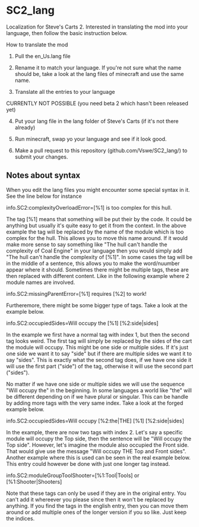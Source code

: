 SC2_lang
========

Localization for Steve's Carts 2. Interested in translating the mod into your language, then follow the basic instruction below.


How to translate the mod

1. Pull the en_Us.lang file

2) Rename it to match your language. If you're not sure what the name should be, take a look at the lang files of minecraft and use the same name.

3) Translate all the entries to your language


CURRENTLY NOT POSSIBLE (you need beta 2 which hasn't been released yet)

4) Put your lang file in the lang folder of Steve's Carts (if it's not there already)

5) Run minecraft, swap yo your language and see if it look good.



6) Make a pull request to this repository (github.com/Vswe/SC2_lang/) to submit your changes.



Notes about syntax
------------------

When you edit the lang files you might encounter some special syntax in it. See the line below for instance

info.SC2:complexityOverloadError=[%1] is too complex for this hull.

The tag [%1] means that something will be put their by the code. It could be anything but usually it's quite easy to get it from the context.
In the above example the tag will be replaced by the name of the module which is too complex for the hull. This allows you to move this name around.
If it would make more sense to say something like "The hull can't handle the complexity of Coal Engine" in your language then you would simply add
"The hull can't handle the complexity of [%1]". In some cases the tag will be in the middle of a sentence, this allows you to make the word/nuumber 
appear where it should. Sometimes there might be multiple tags, these are then replaced with different content. Like in the following example where
2 module names are involved.

info.SC2:missingParentError=[%1] requires [%2] to work!


Furtheremore, there might be some bigger type of tags. Take a look at the example below.

info.SC2:occupiedSides=Will occupy the [%1] [%2:side|sides]

In the example we first have a normal tag with index 1, but then the second tag looks weird. The first tag will simply be replaced by the sides of the cart
the module will occupy. This might be one side or multiple sides. If it's just one side we want it to say "side" but if there are multiple sides we want it
to say "sides". This is exactly what the second tag does, if we have one side it will use the first part ("side") of the tag, otherwise it will use the second part ("sides").


No matter if we have one side or multiple sides we will use the sequence "Will occupy the" in the beginning. In some languages a world like "the" will be
different depending on if we have plural or singular. This can be handle by adding more tags with the very same index. Take a look at the forged example below.

info.SC2:occupiedSides=Will occupy [%2:the|THE] [%1] [%2:side|sides]

In the example, there are now two tags with index 2. Let's say a specific module will occupy the Top side, then the sentence will be "Will occupy the Top side". 
However, let's imagine the module also occupied the Front side. That would give use the message "Will occupy THE Top and Front sides". Another example where
this is used can be seen in the real example below. This entry could however be done with just one longer tag instead.

info.SC2:moduleGroupToolShooter=[%1:Tool|Tools] or [%1:Shooter|Shooters]

Note that these tags can only be used if they are in the original entry. You can't add it whereever you please since then it won't be replaced by anything.
If you find the tags in the english entry, then you can move them around or add multiple ones of the longer version if you so like. Just keep the indices.


